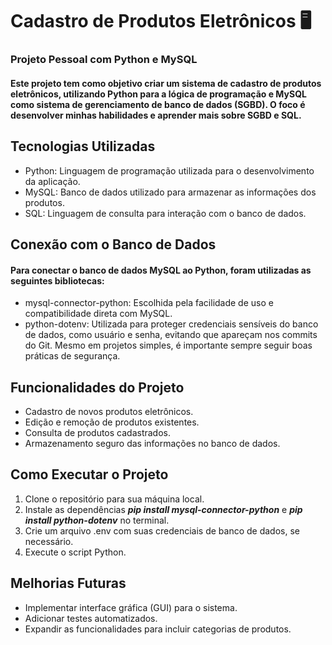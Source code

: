 # Cadastro de Produtos Eletrônicos 🖥️

### Projeto Pessoal com Python e MySQL
#### Este projeto tem como objetivo criar um sistema de cadastro de produtos eletrônicos, utilizando Python para a lógica de programação e MySQL como sistema de gerenciamento de banco de dados (SGBD). O foco é desenvolver minhas habilidades e aprender mais sobre SGBD e SQL.

## Tecnologias Utilizadas
- Python: Linguagem de programação utilizada para o desenvolvimento da aplicação.
- MySQL: Banco de dados utilizado para armazenar as informações dos produtos.
- SQL: Linguagem de consulta para interação com o banco de dados.
  
## Conexão com o Banco de Dados
#### Para conectar o banco de dados MySQL ao Python, foram utilizadas as seguintes bibliotecas:
- mysql-connector-python: Escolhida pela facilidade de uso e compatibilidade direta com MySQL.
- python-dotenv: Utilizada para proteger credenciais sensíveis do banco de dados, como usuário e senha, evitando que apareçam nos commits do Git. Mesmo em projetos simples, é importante sempre seguir boas práticas de segurança.

## Funcionalidades do Projeto
- Cadastro de novos produtos eletrônicos.
- Edição e remoção de produtos existentes.
- Consulta de produtos cadastrados.
- Armazenamento seguro das informações no banco de dados.
  
## Como Executar o Projeto
1. Clone o repositório para sua máquina local.
2. Instale as dependências _**pip install mysql-connector-python**_ e _**pip install python-dotenv**_ no terminal.
3. Crie um arquivo .env com suas credenciais de banco de dados, se necessário.
4. Execute o script Python.

## Melhorias Futuras
- Implementar interface gráfica (GUI) para o sistema.
- Adicionar testes automatizados.
- Expandir as funcionalidades para incluir categorias de produtos.
